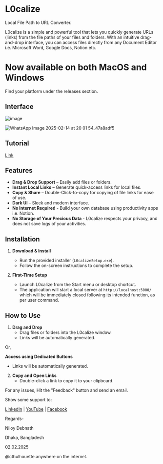 # L0calize
Local File Path to URL Converter.

L0calize is a simple and powerful tool that lets you quickly generate URLs (links) from the file paths of your files and folders. With an intuitive drag-and-drop interface, you can access files directly from any Document Editor i.e. Microsoft Word, Google Docs, Notion etc.

# Now available on both MacOS and Windows
Find your platform under the releases section.


## Interface
![image](https://github.com/user-attachments/assets/4bc43bad-8031-4ba9-af4d-5abaa2ac74c5)


![WhatsApp Image 2025-02-14 at 20 01 54_47a8adf5](https://github.com/user-attachments/assets/d3145186-b9f7-49c9-9f0e-fb92a841f4bb)


## Tutorial
[Link](https://youtube.com/shorts/JCG5cTHVTZo?feature=share)

## Features
- **Drag & Drop Support** – Easily add files or folders.
- **Instant Local Links** – Generate quick-access links for local files.
- **Copy & Share** – Double-Click-to-copy for copying of file links for ease of use.
- **Dark UI** – Sleek and modern interface.
- **No Internet Required** - Build your own database using productivity apps i.e. Notion.
- **No Storage of Your Precious Data** - L0calize respects your privacy, and does not save logs of your activities.

## Installation

1. **Download & Install**
   - Run the provided installer (`L0calizeSetup.exe`).
   - Follow the on-screen instructions to complete the setup.

2. **First-Time Setup**
   - Launch L0calize from the Start menu or desktop shortcut.
   - The application will start a local server at `http://localhost:5000/` which will be immediately closed following its intended function, as per user command.

## How to Use

1. **Drag and Drop**
   - Drag files or folders into the L0calize window.
   - Links will be automatically generated.

Or, 

**Access using Dedicated Buttons**
   - Links will be automatically generated. 

2. **Copy and Open Links**
   - Double-click a link to copy it to your clipboard.


For any issues, Hit the "Feedback" button and send an email.

Show some support to:

[LinkedIn](https://www.linkedin.com/posts/cthulhouette_%E0%A6%86%E0%A6%AE%E0%A6%B0-%E0%A6%A8%E0%A6%A4%E0%A6%A8-%E0%A6%B9%E0%A6%AC-%E0%A6%AA%E0%A6%B0%E0%A6%9C%E0%A6%95%E0%A6%9F%E0%A6%B0-%E0%A6%A1%E0%A6%AE%E0%A6%A8%E0%A6%B8%E0%A6%9F%E0%A6%B0%E0%A6%B6%E0%A6%A8-%E0%A6%87%E0%A6%A8%E0%A6%9F%E0%A6%B0%E0%A6%A1%E0%A6%89%E0%A6%B8-activity-7292097311369744385-oaz7?utm_source=social_share_send&utm_medium=android_app&rcm=ACoAAEIhFyoBNFIbazm99CW76p-GqJQsYFELGD4&utm_campaign=copy_link) | [YouTube](https://youtube.com/shorts/JCG5cTHVTZo?si=XdKIL5znOa-nI7jU) | [Facebook](https://www.facebook.com/share/v/153A35bBYq/)


Regards-

Niloy Debnath

Dhaka, Bangladesh

02.02.2025

@cthulhouette anywhere on the internet.

